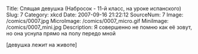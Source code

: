 Title: Спящая девушка (Набросок - 11-й класс, на уроке испанского) 
Slug: 7 
Category: xkcd 
Date: 2007-09-16 21:22:12 
SourceNum: 7 
Image: /comics/0007.jpg 
MicroImage: /comics/0007_micro.gif 
MiniImage: /comics/0007_mini.jpg 
Description: Я совершенно не помню как её зовут, но она уснула прямо на полу передо мной 

[девушка лежит на животе]